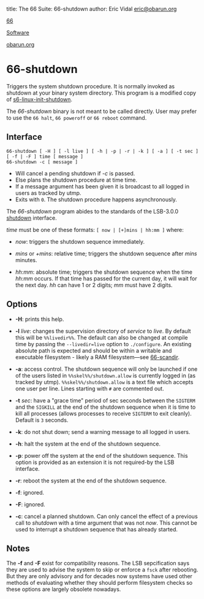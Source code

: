 title: The 66 Suite: 66-shutdown
author: Eric Vidal <eric@obarun.org>

[66](index.html)

[Software](https://web.obarun.org/software)

[obarun.org](https://web.obarun.org)

# 66-shutdown

Triggers the system shutdown procedure. It is normally invoked as shutdown at your binary system directory. This program is a modified copy of [s6-linux-init-shutdown](https://skarnet.org/software/s6-linux-init/s6-linux-init-shutdown.html).

The *66-shutdown* binary is not meant to be called directly. User may prefer to use the `66 halt`, `66 poweroff` or `66 reboot` command.

## Interface

```
66-shutdown [ -H ] [ -l live ] [ -h | -p | -r | -k ] [ -a ] [ -t sec ] [ -f | -F ] time [ message ]
66-shutdown -c [ message ]
```

- Will cancel a pending shutdown if *-c* is passed.
- Else plans the shutdown procedure at time time.
- If a message argument has been given it is broadcast to all logged in users as tracked by utmp.
- Exits with `0`. The shutdown procedure happens asynchronously.

The *66-shutdown* program abides to the standards of the LSB-3.0.0 [shutdown](http://refspecs.linuxbase.org/LSB_3.0.0/LSB-PDA/LSB-PDA/shutdown.html) interface.

*time* must be one of these formats: `[ now | [+]mins | hh:mm ]` where:

- *now*: triggers the shutdown sequence immediately.

- *mins* or *+mins*: relative time; triggers the shutdown sequence after *mins* minutes.

- *hh:mm*: absolute time; triggers the shutdown sequence when the time *hh:mm* occurs. If that time has passed for the current day, it will wait for the next day. *hh* can have 1 or 2 digits; *mm* must have 2 digits.

## Options

- **-H**: prints this help.

- **-l** *live*: changes the supervision directory of *service* to *live*. By default this will be `%%livedir%%`. The default can also be changed at compile time by passing the `--livedir=live` option to `./configure`. An existing absolute path is expected and should be within a writable and executable filesystem - likely a RAM filesystem—see [66-scandir](66-scandir.html).

- **-a**: access control. The shutdown sequence will only be launched if one of the users listed in `%%skel%%/shutdown.allow` is currently logged in (as tracked by utmp). `%%skel%%/shutdown.allow` is a text file which accepts one user per line. Lines starting with `#` are commented out.

- **-t** *sec*: have a "grace time" period of sec seconds between the `SIGTERM` and the `SIGKILL` at the end of the shutdown sequence when it is time to kill all processes (allows processes to receive `SIGTERM` to exit cleanly). Default is `3` seconds.

- **-k**: do not shut down; send a warning message to all logged in users.

- **-h**: halt the system at the end of the shutdown sequence.

- **-p**: power off the system at the end of the shutdown sequence. This option is provided as an extension it is not required-by the LSB interface.

- **-r**: reboot the system at the end of the shutdown sequence.

- **-f**: ignored.

- **-F**: ignored.

- **-c**: cancel a planned shutdown. Can only cancel the effect of a previous call to *shutdown* with a time argument that was not *now*. This cannot be used to interrupt a shutdown sequence that has already started.

## Notes

The **-f** and **-F** exist for compatibility reasons. The LSB sepcification says they are used to advise the system to skip or enforce a `fsck` after rebooting. But they are only advisory and for decades now systems have used other methods of evaluating whether they should perform filesystem checks so these options are largely obsolete nowadays.
